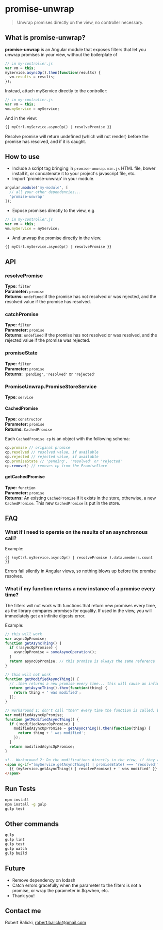 # promise-unwrap

> Unwrap promises directly on the view, no controller necessary.

## What is promise-unwrap?

**promise-unwrap** is an Angular module that exposes filters that let you unwrap promises in your view, without the boilerplate of

```js
// in my-controller.js
var vm = this;
myService.asyncOp().then(function(results) {
  vm.results = results;
});
```

Instead, attach myService directly to the controller:

```js
// in my-controller.js
var vm = this;
vm.myService = myService;
```

And in the view:

```html
{{ myCtrl.myService.asyncOp() | resolvePromise }}
```

Resolve promise will return undefined (which will not render) before the promise has resolved, and if it is caught.

## How to use

* Include a script tag bringing in `promise-unwrap.min.js` HTML file, bower install it, or concatenate it to your project's javascript file, etc.
* Import 'promise-unwrap' in your module.

```js
angular.module('my-module', [
  // all your other dependencies...
  'promise-unwrap'
]);
```

* Expose promises directly to the view, e.g.

```js
// in my-controller.js
var vm = this;
vm.myService = myService;
```

* And unwrap the promise directly in the view.

```html
{{ myCtrl.myService.asyncOp() | resolvePromise }}
```

## API

### resolvePromise

**Type:** `filter`  
**Parameter:** `promise`  
**Returns:** `undefined` if the promise has not resolved or was rejected, and the resolved value if the promise has resolved.

### catchPromise

**Type:** `filter`  
**Parameter:** `promise`  
**Returns:** `undefined` if the promise has not resolved or was resolved, and the rejected value if the promise was rejected.

### promiseState

**Type:** `filter`  
**Parameter:** `promise`  
**Returns:** `'pending'`, `'resolved'` or `'rejected'`

### PromiseUnwrap.PromiseStoreService

**Type:** `service`

#### CachedPromise

**Type:** `constructor`  
**Parameter:** `promise`  
**Returns:** `CachedPromise`

Each `CachedPromise cp` is an object with the following schema:

```js
cp.promise // original promise
cp.resolved // resolved value, if available
cp.rejected // rejected value, if available
cp.promiseState // 'pending', 'resolved' or 'rejected'
cp.remove() // removes cp from the PromiseStore
```

#### getCachedPromise

**Type:** `function`  
**Parameter:** `promise`  
**Returns:** An existing `CachedPromise` if it exists in the store, otherwise, a new `CachedPromise`. This new `CachedPromise` is put in the store.

## FAQ

### What if I need to operate on the results of an asynchronous call?

Example:

    {{ (myCtrl.myService.asyncOp() | resolvePromise ).data.members.count }}

Errors fail silently in Angular views, so nothing blows up before the promise resolves.

### What if my function returns a new instance of a promise every time?

The filters will not work with functions that return new promises every time, as the library compares promises for equality. If used in the view, you will immediately get an infinite digests error.

Example:

```js
// this will work
var asyncOpPromise;
function getAsyncThing() {
  if (!asyncOpPromise) {
    asyncOpPromise = someAsyncOperation();
  }
  return asyncOpPromise; // this promise is always the same reference
}

// this will not work
function getModifiedAsyncThing() {
  // .then returns a new promise every time... this will cause an infinite digest error
  return getAsyncThing().then(function(thing) {
    return thing + ' was modified';
  });
}

// Workaround 1: don't call "then" every time the function is called, but cache it.
var modifiedAsyncOpPromise;
function getModifiedAsyncThing() {
  if (!modifiedAsyncOpPromise) {
    modifiedAsyncOpPromise = getAsyncThing().then(function(thing) {
      return thing + ' was modified';
    });
  }
  return modifiedAsyncOpPromise;
}
```

```html
<!-- Workaround 2: Do the modifications directly in the view, if they are simple -->
<span ng-if="(myService.getAsyncThing() | promiseState) === 'resolved'">
  {{ (myService.getAsyncThing() | resolvePromise) + ' was modified' }}
</span>
```

## Run Tests

```sh
npm install
npm install -g gulp
gulp test
```

## Other commands

```sh
gulp
gulp lint
gulp test
gulp watch
gulp build
```

## Future

* Remove dependency on lodash
* Catch errors gracefully when the parameter to the filters is not a promise, or wrap the parameter in $q.when, etc.
* Thank you!

## Contact me

Robert Balicki, robert.balicki@gmail.com